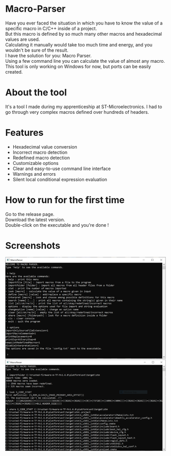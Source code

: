 

# Macro-Parser

Have you ever faced the situation in which you have to know the value of a specific macro in C/C++ inside of a project.\
But this macro is defined by so much many other macros and hexadecimal values are used.\
Calculating it manually would take too much time and energy, and you wouldn't be sure of the result.\
I have the solution for you: Macro Parser.\
Using a few command line you can calculate the value of almost any macro.\
This tool is only working on Windows for now, but ports can be easily created.

# About the tool

It's a tool I made during my apprenticeship at ST-Microelectronics.
I had to go through very complex macros defined over hundreds of headers.

# Features
- Hexadecimal value conversion
- Incorrect macro detection
- Redefined macro detection
- Customizable options
- Clear and easy-to-use command line interface
- Warnings and errors
- Silent local conditional expression evaluation

# How to run for the first time
Go to the release page.\
Download the latest version.\
Double-click on the executable and you're done !

# Screenshots
![Screenshot1_v2](https://raw.githubusercontent.com/ProSurfer73/Macro-Parser/main/Screenshots/MacroParser1.png)
![Screenshot2_v2](https://raw.githubusercontent.com/ProSurfer73/Macro-Parser/main/Screenshots/MacroParser2.png)


